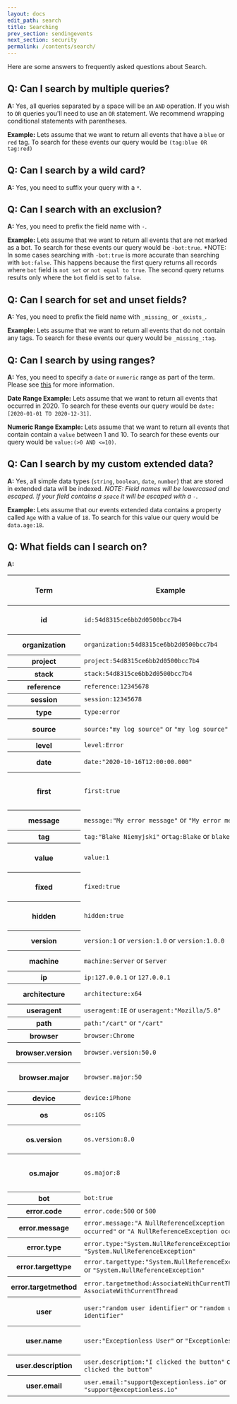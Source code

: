 ```yaml
---
layout: docs
edit_path: search
title: Searching
prev_section: sendingevents
next_section: security
permalink: /contents/search/
---
```


Here are some answers to frequently asked questions about Search.

## Q: Can I search by multiple queries?
**A:** Yes, all queries separated by a space will be an `AND` operation. If you wish to `OR` queries you'll need to use an `OR` statement. We recommend wrapping conditional statements with parentheses.

**Example:** Lets assume that we want to return all events that have a `blue` or `red` tag. To search for these events our query would be `(tag:blue OR tag:red)`

## Q: Can I search by a wild card?
**A:** Yes, you need to suffix your query with a `*`.

## Q: Can I search with an exclusion?
**A:** Yes, you need to prefix the field name with `-`.

**Example:** Lets assume that we want to return all events that are not marked as a bot. To search for these events our query would be `-bot:true`. *NOTE: In some cases searching with `-bot:true` is more accurate than searching with `bot:false`. This happens because the first query returns all records where `bot` field is `not set` or `not equal to true`. The second query returns results only where the `bot` field is set to `false`.

## Q: Can I search for set and unset fields?
**A:** Yes, you need to prefix the field name with `_missing_` or `_exists_`.

**Example:** Lets assume that we want to return all events that do not contain any tags. To search for these events our query would be `_missing_:tag`.

## Q: Can I search by using ranges?
**A:** Yes, you need to specify a `date` or `numeric` range as part of the term. Please see [this](http://www.elasticsearch.org/guide/en/elasticsearch/reference/current/query-dsl-query-string-query.html#_ranges_2) for more information.

**Date Range Example:** Lets assume that we want to return all events that occurred in 2020. To search for these events our query would be `date:[2020-01-01 TO 2020-12-31]`.

**Numeric Range Example:** Lets assume that we want to return all events that contain contain a `value` between 1 and 10. To search for these events our query would be `value:(>0 AND <=10)`.

## Q: Can I search by my custom extended data?
**A:** Yes, all simple data types (`string`, `boolean`, `date`, `number`) that are stored in extended data will be indexed. *NOTE: Field names will be lowercased and escaped. If your field contains a `space` it will be escaped with a `-`.* 

**Example:** Lets assume that our events extended data contains a property called `Age` with a value of `18`. To search for this value our query would be `data.age:18`.

## Q: What fields can I search on?
**A:** 

<table class="table table-bordered">
  <thead>
    <tr>
      <th>Term</th>
      <th>Example</th>
      <th>field required (field:term)</th>
      <th>Description</th>
    </tr>
  </thead>
  <tbody>
    <tr>
      <th scope="row">id</th>
      <td><code>id:54d8315ce6bb2d0500bcc7b4</code></td>
      <td>true</td>
      <td>The documents id</td>
    </tr>
    <tr>
      <th scope="row">organization</th>
      <td><code>organization:54d8315ce6bb2d0500bcc7b4</code></td>
      <td>true</td>
      <td>Organization id</td>
    </tr>
    <tr>
      <th scope="row">project</th>
      <td><code>project:54d8315ce6bb2d0500bcc7b4</code></td>
      <td>true</td>
      <td>Project id</td>
    </tr>
    <tr>
      <th scope="row">stack</th>
      <td><code>stack:54d8315ce6bb2d0500bcc7b4</code></td>
      <td>true</td>
      <td>Stack id</td>
    </tr>
    <tr>
      <th scope="row">reference</th>
      <td><code>reference:12345678</code></td>
      <td>true</td>
      <td>Reference id</td>
    </tr>
    <tr>
      <th scope="row">session</th>
      <td><code>session:12345678</code></td>
      <td>true</td>
      <td>Session id</td>
    </tr>
    <tr>
      <th scope="row">type</th>
      <td><code>type:error</code></td>
      <td>true</td>
      <td>Event type</td>
    </tr>
    <tr>
      <th scope="row">source</th>
      <td><code>source:"my log source"</code> or <code>"my log source"</code></td>
      <td>false</td>
      <td>Event source</td>
    </tr>
    <tr>
      <th scope="row">level</th>
      <td><code>level:Error</code></td>
      <td>true</td>
      <td>Log level</td>
    </tr>
    <tr>
      <th scope="row">date</th>
      <td><code>date:"2020-10-16T12:00:00.000"</code></td>
      <td>true</td>
      <td>Occurrence date</td>
    </tr>
    <tr>
      <th scope="row">first</th>
      <td><code>first:true</code></td>
      <td>true</td>
      <td>True if it's the first occurrence of an event</td>
    </tr>
    <tr>
      <th scope="row">message</th>
      <td><code>message:"My error message"</code> or <code>"My error message"</code></td>
      <td>false</td>
      <td>Event message</td>
    </tr>
    <tr>
      <th scope="row">tag</th>
      <td><code>tag:"Blake Niemyjski"</code> or<code>tag:Blake</code> or <code>blake</code></td>
      <td>false</td>
      <td>Tags</td>
    </tr>
    <tr>
      <th scope="row">value</th>
      <td><code>value:1</code></td>
      <td>true</td>
      <td>Value of the event (used in charts)</td>
    </tr>
    <tr>
      <th scope="row">fixed</th>
      <td><code>fixed:true</code></td>
      <td>true</td>
      <td>True if marked as fixed</td>
    </tr>
    <tr>
      <th scope="row">hidden</th>
      <td><code>hidden:true</code></td>
      <td>true</td>
      <td>True if marked as hidden</td>
    </tr>
    <tr>
      <th scope="row">version</th>
      <td><code>version:1</code> or <code>version:1.0</code> or <code>version:1.0.0</code></td>
      <td>true</td>
      <td>Application version</td>
    </tr>
    <tr>
      <th scope="row">machine</th>
      <td><code>machine:Server</code> or <code>Server</code></td>
      <td>false</td>
      <td>Machine name</td>
    </tr>
    <tr>
      <th scope="row">ip</th>
      <td><code>ip:127.0.0.1</code> or <code>127.0.0.1</code></td>
      <td>false</td>
      <td>IP address</td>
    </tr>
    <tr>
      <th scope="row">architecture</th>
      <td><code>architecture:x64</code></td>
      <td>true</td>
      <td>Machine architecture</td>
    </tr>
    <tr>
      <th scope="row">useragent</th>
      <td><code>useragent:IE</code> or <code>useragent:"Mozilla/5.0"</code></td>
      <td>true</td>
      <td>User Agent</td>
    </tr>
    <tr>
      <th scope="row">path</th>
      <td><code>path:"/cart"</code> or <code>"/cart"</code></td>
      <td>false</td>
      <td>Url path</td>
    </tr>
    <tr>
      <th scope="row">browser</th>
      <td><code>browser:Chrome</code></td>
      <td>true</td>
      <td>Browser</td>
    </tr>
    <tr>
      <th scope="row">browser.version</th>
      <td><code>browser.version:50.0</code></td>
      <td>true</td>
      <td>Browser version</td>
    </tr>
    <tr>
      <th scope="row">browser.major</th>
      <td><code>browser.major:50</code></td>
      <td>true</td>
      <td>Browser major version</td>
    </tr>
    <tr>
      <th scope="row">device</th>
      <td><code>device:iPhone</code></td>
      <td>true</td>
      <td>Device</td>
    </tr>
    <tr>
      <th scope="row">os</th>
      <td><code>os:iOS</code></td>
      <td>true</td>
      <td>Operating System</td>
    </tr>
    <tr>
      <th scope="row">os.version</th>
      <td><code>os.version:8.0</code></td>
      <td>true</td>
      <td>Operating System version</td>
    </tr>
    <tr>
      <th scope="row">os.major</th>
      <td><code>os.major:8</code></td>
      <td>true</td>
      <td>Operating System major version</td>
    </tr>
    <tr>
      <th scope="row">bot</th>
      <td><code>bot:true</code></td>
      <td>true</td>
      <td>Bot</td>
    </tr>
    <tr>
      <th scope="row">error.code</th>
      <td><code>error.code:500</code> or <code>500</code></td>
      <td>false</td>
      <td>Error code</td>
    </tr>
    <tr>
      <th scope="row">error.message</th>
      <td><code>error.message:"A NullReferenceException occurred"</code> or <code>"A NullReferenceException occurred"</code></td>
      <td>false</td>
      <td>Error message</td>
    </tr>
    <tr>
      <th scope="row">error.type</th>
      <td><code>error.type:"System.NullReferenceException"</code> or <code>"System.NullReferenceException"</code></td>
      <td>false</td>
      <td>Error type</td>
    </tr>
    <tr>
      <th scope="row">error.targettype</th>
      <td><code>error.targettype:"System.NullReferenceException"</code> or <code>"System.NullReferenceException"</code></td>
      <td>false</td>
      <td>Error target type</td>
    </tr>
    <tr>
      <th scope="row">error.targetmethod</th>
      <td><code>error.targetmethod:AssociateWithCurrentThread</code> or <code>AssociateWithCurrentThread</code></td>
      <td>false</td>
      <td>Error target method</td>
    </tr>
    <tr>
      <th scope="row">user</th>
      <td><code>user:"random user identifier"</code> or <code>"random user identifier"</code></td>
      <td>false</td>
      <td>Uniquely identifies the user.</td>
    </tr>
   <tr>
    <tr>
      <th scope="row">user.name</th>
      <td><code>user:"Exceptionless User"</code> or <code>"Exceptionless User"</code></td>
      <td>false</td>
      <td>Friendly name of the user.</td>
    </tr>
    <tr>
      <th scope="row">user.description</th>
      <td><code>user.description:"I clicked the button"</code> or <code>"I clicked the button"</code></td>
      <td>false</td>
      <td>User Description</td>
    </tr>
    <tr>
      <th scope="row">user.email</th>
      <td><code>user.email:"support@exceptionless.io"</code> or <code>"support@exceptionless.io"</code></td>
      <td>false</td>
      <td>User Email Address</td>
    </tr>
  </tbody>
</table>
